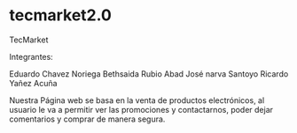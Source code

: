# tecmarket2.0
TecMarket

Integrantes:

Eduardo Chavez Noriega
Bethsaida Rubio Abad
José narva Santoyo
Ricardo Yañez Acuña


Nuestra Página web se basa en la venta de productos electrónicos, al usuario le va a permitir ver las promociones y contactarnos, poder dejar comentarios y comprar de manera segura.
